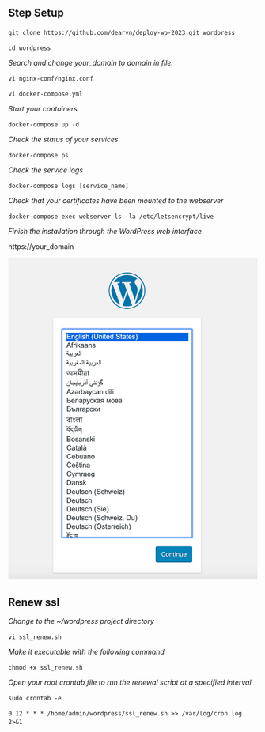 ## Step Setup

`git clone https://github.com/dearvn/deploy-wp-2023.git wordpress`

`cd wordpress`

*Search and change your_domain to domain in file:*

`vi nginx-conf/nginx.conf`

`vi docker-compose.yml`

*Start your containers*

`docker-compose up -d`

*Check the status of your services*

`docker-compose ps`

*Check the service logs*

`docker-compose logs [service_name]`

*Check that your certificates have been mounted to the webserver*

`docker-compose exec webserver ls -la /etc/letsencrypt/live`

*Finish the installation through the WordPress web interface*

https://your_domain

![Alt text](https://github.com/dearvn/deploy-wp-2023/raw/main/setup.png?raw=true "Setup")



## Renew ssl

*Change to the ~/wordpress project directory*

`vi ssl_renew.sh`

*Make it executable with the following command*

`chmod +x ssl_renew.sh`

*Open your root crontab file to run the renewal script at a specified interval*

`sudo crontab -e`

`0 12 * * * /home/admin/wordpress/ssl_renew.sh >> /var/log/cron.log 2>&1`

